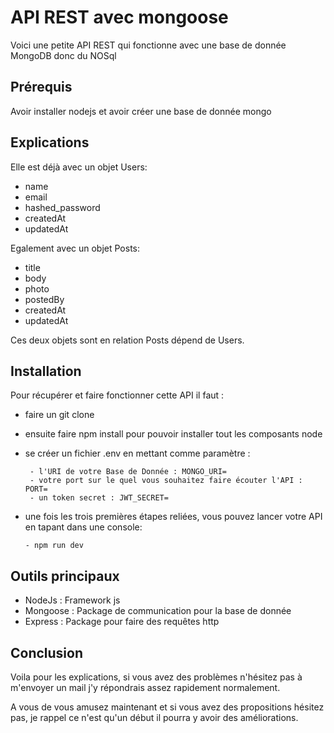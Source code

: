 # API REST avec mongoose

Voici une petite API REST qui fonctionne avec une base de donnée MongoDB donc du NOSql

## Prérequis

Avoir installer nodejs et avoir créer une base de donnée mongo

## Explications

Elle est déjà avec un objet Users:
 - name
 - email
 - hashed_password
 - createdAt
 - updatedAt
 
Egalement avec un objet Posts:
 - title
 - body
 - photo
 - postedBy
 - createdAt
 - updatedAt

Ces deux objets sont en relation Posts dépend de Users.


## Installation

Pour récupérer et faire fonctionner cette API il faut :
 - faire un git clone 
 
 - ensuite faire npm install pour pouvoir installer tout les composants node
 
 - se créer un fichier .env en mettant comme paramètre :
    ````
     - l'URI de votre Base de Donnée : MONGO_URI=
     - votre port sur le quel vous souhaitez faire écouter l'API : PORT=
     - un token secret : JWT_SECRET=
 - une fois les trois premières étapes reliées, vous pouvez lancer votre API en tapant dans une console: 
    ````
    - npm run dev
   
## Outils principaux

 * NodeJs : Framework js
 * Mongoose : Package de communication pour la base de donnée
 * Express : Package pour faire des requêtes http

## Conclusion
    
Voila pour les explications, si vous avez des problèmes n'hésitez 
pas à m'envoyer un mail j'y répondrais assez rapidement normalement.

A vous de vous amusez maintenant et si vous avez des propositions hésitez pas, 
je rappel ce n'est qu'un début il pourra y avoir des améliorations.
